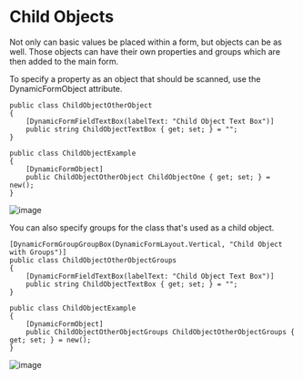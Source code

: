 # Child Objects

Not only can basic values be placed within a form, but objects can be as well. Those objects can have their own properties and groups which are then added to the main form.

To specify a property as an object that should be scanned, use the DynamicFormObject attribute.

```
public class ChildObjectOtherObject
{
    [DynamicFormFieldTextBox(labelText: "Child Object Text Box")]
    public string ChildObjectTextBox { get; set; } = "";
}

public class ChildObjectExample
{
    [DynamicFormObject] 
    public ChildObjectOtherObject ChildObjectOne { get; set; } = new();
}
```

![image](https://github.com/MattEqualsCoder/DynamicForms/assets/63823784/02aed944-1e19-4851-b221-7ca74143015e)

You can also specify groups for the class that's used as a child object.

```
[DynamicFormGroupGroupBox(DynamicFormLayout.Vertical, "Child Object with Groups")]
public class ChildObjectOtherObjectGroups
{
    [DynamicFormFieldTextBox(labelText: "Child Object Text Box")]
    public string ChildObjectTextBox { get; set; } = "";
}

public class ChildObjectExample
{
    [DynamicFormObject] 
    public ChildObjectOtherObjectGroups ChildObjectOtherObjectGroups { get; set; } = new();
}
```

![image](https://github.com/MattEqualsCoder/DynamicForms/assets/63823784/1324697b-b41e-4ba2-8e21-af7334ceb2fc)

